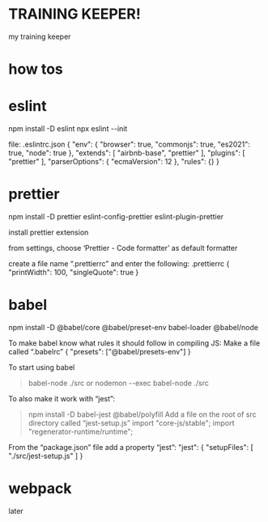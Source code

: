 # TRAINING KEEPER!

my training keeper

# how tos

# eslint

npm install -D eslint
npx eslint --init

file: .eslintrc.json
{
"env": {
"browser": true,
"commonjs": true,
"es2021": true,
"node": true
},
"extends": [
"airbnb-base",
"prettier"
],
"plugins": [
"prettier"
],
"parserOptions": {
"ecmaVersion": 12
},
"rules": {}
}

# prettier

npm install -D prettier eslint-config-prettier eslint-plugin-prettier

install prettier extension

from settings, choose ‘Prettier - Code formatter’ as default formatter

create a file name “.prettierrc” and enter the following:
.prettierrc
{
"printWidth": 100,
"singleQuote": true
}

# babel

npm install -D @babel/core @babel/preset-env babel-loader @babel/node

To make babel know what rules it should follow in compiling JS:
Make a file called “.babelrc”
{
"presets": ["@babel/presets-env"]
}

To start using babel

> babel-node ./src
> or
> nodemon --exec babel-node ./src

To also make it work with “jest”:

> npm install -D babel-jest @babel/polyfill
> Add a file on the root of src directory called “jest-setup.js”
> import "core-js/stable";
> import "regenerator-runtime/runtime";

From the “package.json” file add a property “jest”:
"jest": {
"setupFiles": [
"./src/jest-setup.js"
]
}

# webpack

later
